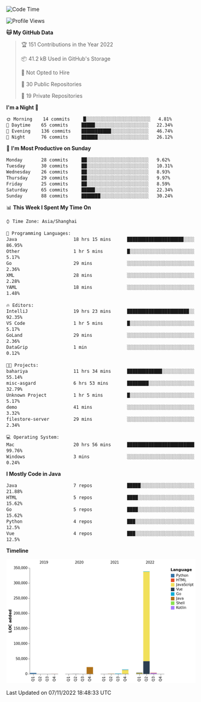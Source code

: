 <!--START_SECTION:waka-->
![Code Time](http://img.shields.io/badge/Code%20Time-1%2C325%20hrs%2020%20mins-blue)

![Profile Views](http://img.shields.io/badge/Profile%20Views-0-blue)

**🐱 My GitHub Data** 

> 🏆 151 Contributions in the Year 2022
 > 
> 📦 41.2 kB Used in GitHub's Storage 
 > 
> 🚫 Not Opted to Hire
 > 
> 📜 30 Public Repositories 
 > 
> 🔑 19 Private Repositories  
 > 
**I'm a Night 🦉** 

```text
🌞 Morning    14 commits     █░░░░░░░░░░░░░░░░░░░░░░░░   4.81% 
🌆 Daytime    65 commits     █████░░░░░░░░░░░░░░░░░░░░   22.34% 
🌃 Evening    136 commits    ███████████░░░░░░░░░░░░░░   46.74% 
🌙 Night      76 commits     ██████░░░░░░░░░░░░░░░░░░░   26.12%

```
📅 **I'm Most Productive on Sunday** 

```text
Monday       28 commits     ██░░░░░░░░░░░░░░░░░░░░░░░   9.62% 
Tuesday      30 commits     ██░░░░░░░░░░░░░░░░░░░░░░░   10.31% 
Wednesday    26 commits     ██░░░░░░░░░░░░░░░░░░░░░░░   8.93% 
Thursday     29 commits     ██░░░░░░░░░░░░░░░░░░░░░░░   9.97% 
Friday       25 commits     ██░░░░░░░░░░░░░░░░░░░░░░░   8.59% 
Saturday     65 commits     █████░░░░░░░░░░░░░░░░░░░░   22.34% 
Sunday       88 commits     ███████░░░░░░░░░░░░░░░░░░   30.24%

```


📊 **This Week I Spent My Time On** 

```text
⌚︎ Time Zone: Asia/Shanghai

💬 Programming Languages: 
Java                     18 hrs 15 mins      █████████████████████░░░░   86.95% 
Other                    1 hr 5 mins         █░░░░░░░░░░░░░░░░░░░░░░░░   5.17% 
Go                       29 mins             ░░░░░░░░░░░░░░░░░░░░░░░░░   2.36% 
XML                      28 mins             ░░░░░░░░░░░░░░░░░░░░░░░░░   2.28% 
YAML                     18 mins             ░░░░░░░░░░░░░░░░░░░░░░░░░   1.48%

🔥 Editors: 
IntelliJ                 19 hrs 23 mins      ███████████████████████░░   92.35% 
VS Code                  1 hr 5 mins         █░░░░░░░░░░░░░░░░░░░░░░░░   5.17% 
GoLand                   29 mins             ░░░░░░░░░░░░░░░░░░░░░░░░░   2.36% 
DataGrip                 1 min               ░░░░░░░░░░░░░░░░░░░░░░░░░   0.12%

🐱‍💻 Projects: 
bahariya                 11 hrs 34 mins      █████████████░░░░░░░░░░░░   55.14% 
misc-asgard              6 hrs 53 mins       ████████░░░░░░░░░░░░░░░░░   32.79% 
Unknown Project          1 hr 5 mins         █░░░░░░░░░░░░░░░░░░░░░░░░   5.17% 
demo                     41 mins             ░░░░░░░░░░░░░░░░░░░░░░░░░   3.32% 
filestore-server         29 mins             ░░░░░░░░░░░░░░░░░░░░░░░░░   2.34%

💻 Operating System: 
Mac                      20 hrs 56 mins      █████████████████████████   99.76% 
Windows                  3 mins              ░░░░░░░░░░░░░░░░░░░░░░░░░   0.24%

```

**I Mostly Code in Java** 

```text
Java                     7 repos             █████░░░░░░░░░░░░░░░░░░░░   21.88% 
HTML                     5 repos             ████░░░░░░░░░░░░░░░░░░░░░   15.62% 
Go                       5 repos             ████░░░░░░░░░░░░░░░░░░░░░   15.62% 
Python                   4 repos             ███░░░░░░░░░░░░░░░░░░░░░░   12.5% 
Vue                      4 repos             ███░░░░░░░░░░░░░░░░░░░░░░   12.5%

```


**Timeline**

![Chart not found](https://raw.githubusercontent.com/youtiaoguagua/youtiaoguagua/master/charts/bar_graph.png) 


 Last Updated on 07/11/2022 18:48:33 UTC
<!--END_SECTION:waka-->